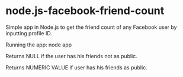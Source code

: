 node.js-facebook-friend-count
=============================

Simple app in Node.js to get the friend count of any Facebook user by inputting profile ID.

Running the app: node app

Returns NULL if the user has his friends not as public.

Returns NUMERIC VALUE if user has his friends as public.
